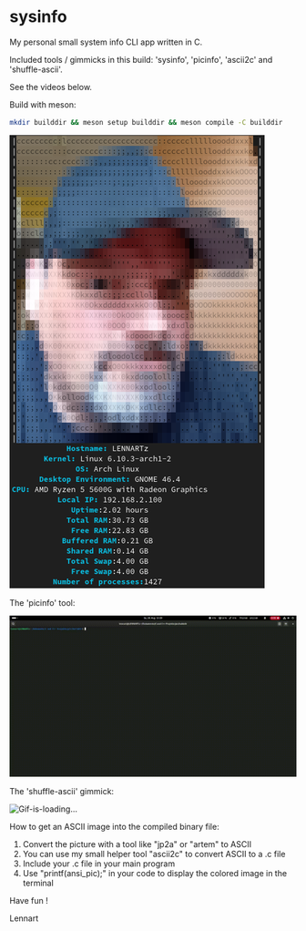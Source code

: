 # sysinfo
My personal small system info CLI app written in C.

Included tools / gimmicks in this build: 'sysinfo', 'picinfo', 'ascii2c' and 'shuffle-ascii'.

See the videos below.

Build with meson:

```bash
mkdir builddir && meson setup builddir && meson compile -C builddir
```

<img src="sysinfo.png" alt="screenshot"></img>

The 'picinfo' tool:

<img src="output.gif" alt="picinfo-screenshot"></img>

The 'shuffle-ascii' gimmick:

<img src="shuffle-ascii.gif" alt="Gif-is-loading..."></img>

How to get an ASCII image into the compiled binary file:
1. Convert the picture with a tool like "jp2a" or "artem" to ASCII
2. You can use my small helper tool "ascii2c" to convert ASCII to a .c file
3. Include your .c file in your main program
4. Use "printf(ansi_pic);" in your code to display the colored image in the terminal

Have fun !

Lennart
